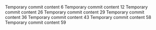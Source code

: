 Temporary commit content 6
Temporary commit content 12
Temporary commit content 26
Temporary commit content 29
Temporary commit content 36
Temporary commit content 43
Temporary commit content 58
Temporary commit content 59
